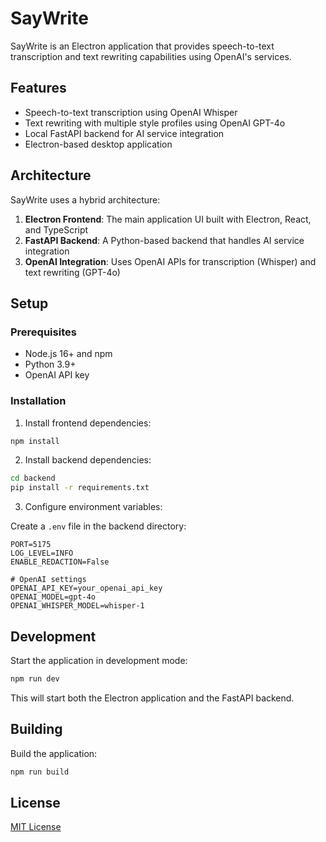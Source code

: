 # SayWrite

SayWrite is an Electron application that provides speech-to-text transcription and text rewriting capabilities using OpenAI's services.

## Features

- Speech-to-text transcription using OpenAI Whisper
- Text rewriting with multiple style profiles using OpenAI GPT-4o
- Local FastAPI backend for AI service integration
- Electron-based desktop application

## Architecture

SayWrite uses a hybrid architecture:

1. **Electron Frontend**: The main application UI built with Electron, React, and TypeScript
2. **FastAPI Backend**: A Python-based backend that handles AI service integration
3. **OpenAI Integration**: Uses OpenAI APIs for transcription (Whisper) and text rewriting (GPT-4o)

## Setup

### Prerequisites

- Node.js 16+ and npm
- Python 3.9+
- OpenAI API key

### Installation

1. Install frontend dependencies:

```bash
npm install
```

2. Install backend dependencies:

```bash
cd backend
pip install -r requirements.txt
```

3. Configure environment variables:

Create a `.env` file in the backend directory:

```
PORT=5175
LOG_LEVEL=INFO
ENABLE_REDACTION=False

# OpenAI settings
OPENAI_API_KEY=your_openai_api_key
OPENAI_MODEL=gpt-4o
OPENAI_WHISPER_MODEL=whisper-1
```

## Development

Start the application in development mode:

```bash
npm run dev
```

This will start both the Electron application and the FastAPI backend.

## Building

Build the application:

```bash
npm run build
```

## License

[MIT License](LICENSE)
